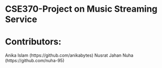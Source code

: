 # CSE370-Project on Music Streaming Service 
# Contributors: 
<html>
  <body> 
    Anika Islam (https://github.com/anikabytes) 
    Nusrat Jahan Nuha (https://github.com/nuha-95)
  </body>
</html>
      
